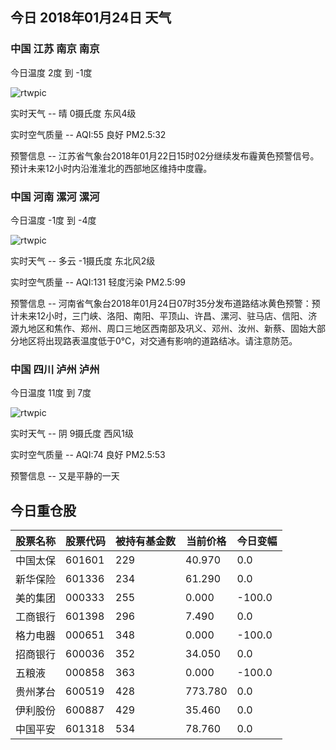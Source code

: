 ## 今日 2018年01月24日 天气
### 中国 江苏 南京 南京

今日温度 2度 到 -1度

![rtwpic](http://app1.showapi.com/weather/icon/day/00.png)

实时天气 -- 晴 0摄氏度 东风4级

实时空气质量 -- AQI:55 良好 PM2.5:32

预警信息 -- 江苏省气象台2018年01月22日15时02分继续发布霾黄色预警信号。预计未来12小时内沿淮淮北的西部地区维持中度霾。
    
### 中国 河南 漯河 漯河

今日温度 -1度 到 -4度

![rtwpic](http://app1.showapi.com/weather/icon/day/01.png)

实时天气 -- 多云 -1摄氏度 东北风2级

实时空气质量 -- AQI:131 轻度污染 PM2.5:99

预警信息 -- 河南省气象台2018年01月24日07时35分发布道路结冰黄色预警：预计未来12小时，三门峡、洛阳、南阳、平顶山、许昌、漯河、驻马店、信阳、济源九地区和焦作、郑州、周口三地区西南部及巩义、邓州、汝州、新蔡、固始大部分地区将出现路表温度低于0℃，对交通有影响的道路结冰。请注意防范。
    
### 中国 四川 泸州 泸州

今日温度 11度 到 7度

![rtwpic](http://app1.showapi.com/weather/icon/day/02.png)

实时天气 -- 阴 9摄氏度 西风1级

实时空气质量 -- AQI:74 良好 PM2.5:53

预警信息 -- 又是平静的一天
    
## 今日重仓股 

|股票名称|股票代码|被持有基金数|当前价格|今日变幅|
|---|---|---|---|---|
|中国太保|601601|229|40.970|0.0|
|新华保险|601336|234|61.290|0.0|
|美的集团|000333|255|0.000|-100.0|
|工商银行|601398|296|7.490|0.0|
|格力电器|000651|348|0.000|-100.0|
|招商银行|600036|352|34.050|0.0|
|五粮液|000858|363|0.000|-100.0|
|贵州茅台|600519|428|773.780|0.0|
|伊利股份|600887|429|35.460|0.0|
|中国平安|601318|534|78.760|0.0|
